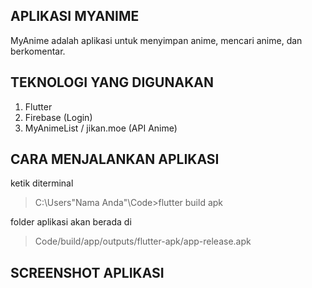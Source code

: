 ## APLIKASI MYANIME
MyAnime adalah aplikasi untuk menyimpan anime, mencari anime, dan berkomentar.

## TEKNOLOGI YANG DIGUNAKAN
1. Flutter
2. Firebase (Login)
3. MyAnimeList / jikan.moe (API Anime)

## CARA MENJALANKAN APLIKASI
ketik diterminal <br>
> C:\Users\"Nama Anda"\Code>flutter build apk <br>

folder aplikasi akan berada di <br>
> Code/build/app/outputs/flutter-apk/app-release.apk

## SCREENSHOT APLIKASI

